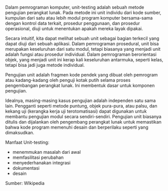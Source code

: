 Dalam pemrograman komputer, unit-testing adalah sebuah metode pengujian perangkat lunak. Pada metode ini unit individu dari kode sumber, kumpulan dari satu atau lebih modul program komputer bersama-sama dengan kontrol data terkait, prosedur penggunaan, dan prosedur operasional, diuji untuk menentukan apakah mereka layak dipakai.

Secara intuitif, kita dapat melihat sebuah unit sebagai bagian terkecil yang dapat diuji dari sebuah aplikasi. Dalam pemrograman prosedural, unit bisa merupakan keseluruhan dari satu modul, tetapi biasanya yang menjadi unit adalah fungsi atau prosedur individual. Dalam pemrograman berorientasi objek, yang menjadi unit ini kerap kali keseluruhan antarmuka, seperti kelas, tetapi bisa jadi juga metode individual.

Pengujian unit adalah fragmen kode pendek yang dibuat oleh pemrogram atau kadang-kadang oleh penguji kotak putih selama proses pengembangan perangkat lunak. Ini membentuk dasar untuk komponen pengujian.

Idealnya, masing-masing kasus pengujian adalah independen satu sama lain. Pengganti seperti metode puntung, objek pura-pura, atau palsu, dan kekang uji (kerangka kerja uji terotomatisasi) dapat digunakan untuk membantu pengujian modul secara sendiri-sendiri. Pengujian unit biasanya ditulis dan dijalankan oleh pengembang perangkat lunak untuk memastikan bahwa kode program memenuhi desain dan berperilaku seperti yang dimaksudkan.

Manfaat Unit-testing:
* menemmukan masalah dari awal
* memfasilitasi perubahan
* menyederhanakan integrasi
* dokumentasi
* desain



Sumber: WIkipedia
